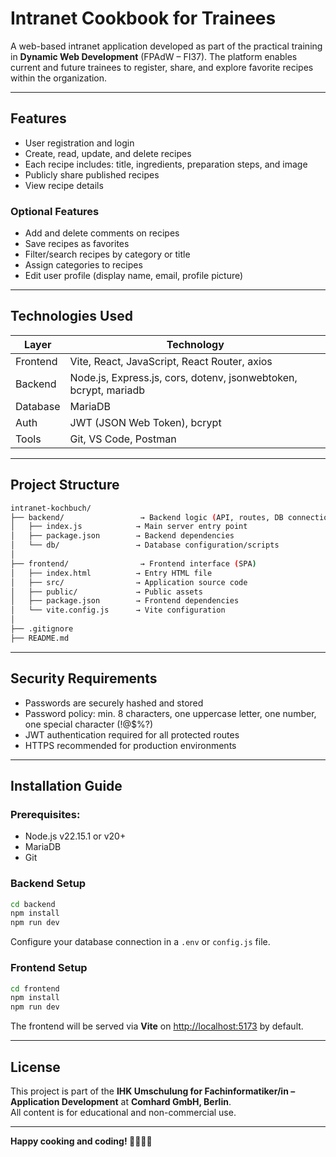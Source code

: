 # Intranet Cookbook for Trainees

A web-based intranet application developed as part of the practical training in **Dynamic Web Development** (FPAdW – FI37). The platform enables current and future trainees to register, share, and explore favorite recipes within the organization.

---

## Features

- User registration and login
- Create, read, update, and delete recipes
- Each recipe includes: title, ingredients, preparation steps, and image
- Publicly share published recipes
- View recipe details

### Optional Features

- Add and delete comments on recipes
- Save recipes as favorites
- Filter/search recipes by category or title
- Assign categories to recipes
- Edit user profile (display name, email, profile picture)

---

## Technologies Used

| Layer       | Technology                                                     |
|-------------|-----------------------------------------------------------------|
| Frontend    | Vite, React, JavaScript, React Router, axios                   |
| Backend     | Node.js, Express.js, cors, dotenv, jsonwebtoken, bcrypt, mariadb|
| Database    | MariaDB                                                        |
| Auth        | JWT (JSON Web Token), bcrypt                                   |
| Tools       | Git, VS Code, Postman                                          |

---

## Project Structure

```bash
intranet-kochbuch/
├── backend/                 → Backend logic (API, routes, DB connection)
│   ├── index.js            → Main server entry point
│   ├── package.json        → Backend dependencies
│   └── db/                 → Database configuration/scripts
│
├── frontend/                → Frontend interface (SPA)
│   ├── index.html          → Entry HTML file
│   ├── src/                → Application source code
│   ├── public/             → Public assets
│   ├── package.json        → Frontend dependencies
│   └── vite.config.js      → Vite configuration
│
├── .gitignore
├── README.md
```

---

## Security Requirements

- Passwords are securely hashed and stored
- Password policy: min. 8 characters, one uppercase letter, one number, one special character (!@$%?)
- JWT authentication required for all protected routes
- HTTPS recommended for production environments

---

## Installation Guide

### Prerequisites:

- Node.js v22.15.1 or v20+
- MariaDB
- Git

### Backend Setup

```bash
cd backend
npm install
npm run dev
```

Configure your database connection in a `.env` or `config.js` file.

### Frontend Setup

```bash
cd frontend
npm install
npm run dev
```

The frontend will be served via **Vite** on [http://localhost:5173](http://localhost:5173) by default.

---

## License

This project is part of the **IHK Umschulung for Fachinformatiker/in – Application Development** at **Comhard GmbH, Berlin**.  
All content is for educational and non-commercial use.

---

**Happy cooking and coding! 👨‍🍳👩‍💻**
